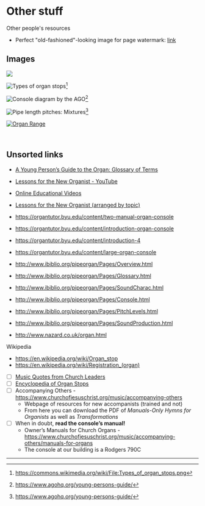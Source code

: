 # Other stuff
Other people's resources

- Perfect "old-fashioned"-looking image for page watermark: [link](https://commons.wikimedia.org/wiki/File:PSM_V40_D651_Flue_stop_organ_pipes.jpg)

## Images

![](https://upload.wikimedia.org/wikipedia/commons/1/15/PlanConsoleOrgue.svg)

![Types of organ stops](https://upload.wikimedia.org/wikipedia/commons/9/9c/Types_of_organ_stops.png)[^4]

[^4]: https://commons.wikimedia.org/wiki/File:Types_of_organ_stops.png

![Console diagram by the AGO](https://www.agohq.org/wp-content/uploads/2014/09/console.jpg)[^1]

[^1]: https://www.agohq.org/young-persons-guide/

![Pipe length pitches: Mixtures](https://www.agohq.org/wp-content/uploads/2014/09/sound.gif)[^1]

<a title="Jaksmata / Public domain" href="https://commons.wikimedia.org/wiki/File:Organ_Range.svg"><img alt="Organ Range" src="https://upload.wikimedia.org/wikipedia/commons/thumb/6/68/Organ_Range.svg/512px-Organ_Range.svg.png"></a>

![]()
![]()
![]()

## Unsorted links
- [A Young Person’s Guide to the Organ: Glossary of Terms](https://www.agohq.org/young-persons-guide-glossary-of-terms/)
- [Lessons for the New Organist - YouTube](https://www.youtube.com/playlist?list=PLSJ9JGlhsPJuklW5F3yEQSXhpJzPgAJcL)
- [Online Educational Videos](https://www.agohq.org/online-educational-resources/)
- [Lessons for the New Organist (arranged by topic)](https://www.agohq.org/lessons-for-the-new-organist-arranged-by-topic/)
- https://organtutor.byu.edu/content/two-manual-organ-console
- https://organtutor.byu.edu/content/introduction-organ-console
- https://organtutor.byu.edu/content/introduction-4
- https://organtutor.byu.edu/content/large-organ-console

- http://www.ibiblio.org/pipeorgan/Pages/Overview.html
- http://www.ibiblio.org/pipeorgan/Pages/Glossary.html
- http://www.ibiblio.org/pipeorgan/Pages/SoundCharac.html
- http://www.ibiblio.org/pipeorgan/Pages/Console.html
- http://www.ibiblio.org/pipeorgan/Pages/PitchLevels.html
- http://www.ibiblio.org/pipeorgan/Pages/SoundProduction.html


- http://www.nazard.co.uk/organ.html

Wikipedia
- https://en.wikipedia.org/wiki/Organ_stop
- https://en.wikipedia.org/wiki/Registration_(organ)
- [ ] [Music Quotes from Church Leaders](https://www.churchofjesuschrist.org/music/resources/music-quotes)
- [ ] [Encyclopedia of Organ Stops](https://organstops.com)
- [ ] Accompanying Others - https://www.churchofjesuschrist.org/music/accompanying-others
	* Webpage of resources for new accompanists (trained and not)
	* From here you can download the PDF of *Manuals-Only Hymns for Organists* as well as *Transformations*
- [ ] When in doubt, **read the console’s manual!**
	* Owner’s Manuals for Church Organs - https://www.churchofjesuschrist.org/music/accompanying-others/manuals-for-organs
	* The console at our building is a Rodgers 790C

---
